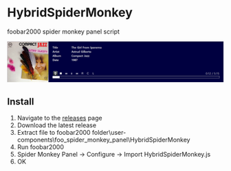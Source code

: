 # HybridSpiderMonkey
foobar2000 spider monkey panel script

![](README/screenshot1.png)

## Install

1. Navigate to the [releases](https://github.com/hybridcompiler/HybridSpiderMonkey/releases) page
2. Download the latest release
3. Extract file to foobar2000 folder\user-components\foo_spider_monkey_panel\HybridSpiderMonkey
4. Run foobar2000
5. Spider Monkey Panel ->  Configure -> Import HybridSpiderMonkey.js
6. OK
